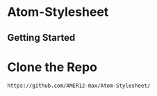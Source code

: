 # Atom-Stylesheet

## Getting Started

# Clone the Repo

```
https://github.com/AMER12-max/Atom-Stylesheet/
```
